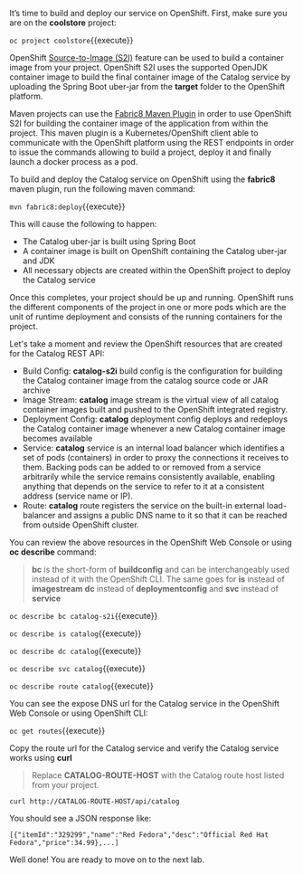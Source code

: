 It’s time to build and deploy our service on OpenShift. First, make sure you are on the **coolstore** project:

`oc project coolstore`{{execute}}

OpenShift [Source-to-Image (S2I)](https://docs.openshift.com/container-platform/3.6/architecture/core_concepts/builds_and_image_streams.html#source-build) 
feature can be used to build a container image from your project. OpenShift 
S2I uses the supported OpenJDK container image to build the final container image 
of the Catalog service by uploading the Spring Boot uber-jar from the **target**
folder to the OpenShift platform. 

Maven projects can use the [Fabric8 Maven Plugin](https://maven.fabric8.io) in 
order to use OpenShift S2I for building the container image of the application 
from within the project. This maven plugin is a Kubernetes/OpenShift client 
able to communicate with the OpenShift platform using the REST endpoints in 
order to issue the commands allowing to build a project, deploy it and finally 
launch a docker process as a pod.

To build and deploy the Catalog service on OpenShift using the **fabric8** maven plugin, run the following maven command:

`mvn fabric8:deploy`{{execute}}

This will cause the following to happen:

* The Catalog uber-jar is built using Spring Boot
* A container image is built on OpenShift containing the Catalog uber-jar and JDK
* All necessary objects are created within the OpenShift project to deploy the Catalog service

Once this completes, your project should be up and running. OpenShift runs the different components of 
the project in one or more pods which are the unit of runtime deployment and consists of the running 
containers for the project. 

Let's take a moment and review the OpenShift resources that are created for the Catalog REST API:

* Build Config: **catalog-s2i** build config is the configuration for building the Catalog 
container image from the catalog source code or JAR archive
* Image Stream: **catalog** image stream is the virtual view of all catalog container 
images built and pushed to the OpenShift integrated registry.
* Deployment Config: **catalog** deployment config deploys and redeploys the Catalog container 
image whenever a new Catalog container image becomes available
* Service: **catalog** service is an internal load balancer which identifies a set of 
pods (containers) in order to proxy the connections it receives to them. Backing pods can be 
added to or removed from a service arbitrarily while the service remains consistently available, 
enabling anything that depends on the service to refer to it at a consistent address (service name 
or IP).
* Route: **catalog** route registers the service on the built-in external load-balancer 
and assigns a public DNS name to it so that it can be reached from outside OpenShift cluster.

You can review the above resources in the OpenShift Web Console or using **oc describe** command:

> **bc** is the short-form of **buildconfig** and can be interchangeably used instead of it with the 
> OpenShift CLI. The same goes for **is** instead of **imagestream** **dc** instead of **deploymentconfig**
> and **svc** instead of **service**

`oc describe bc catalog-s2i`{{execute}}

`oc describe is catalog`{{execute}}

`oc describe dc catalog`{{execute}}

`oc describe svc catalog`{{execute}}

`oc describe route catalog`{{execute}}

You can see the expose DNS url for the Catalog service in the OpenShift Web Console or using 
OpenShift CLI:

`oc get routes`{{execute}}

Copy the route url for the Catalog service and verify the Catalog service works using **curl**

> Replace **CATALOG-ROUTE-HOST** with the Catalog route host listed from your project.

`curl http://CATALOG-ROUTE-HOST/api/catalog`

You should see a JSON response like:
```
[{"itemId":"329299","name":"Red Fedora","desc":"Official Red Hat Fedora","price":34.99},...]
```

Well done! You are ready to move on to the next lab.